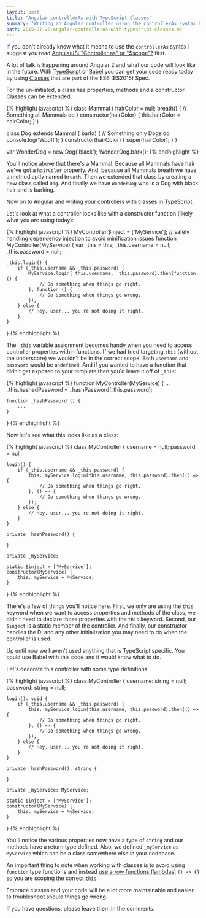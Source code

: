 ```yaml
---
layout: post
title: "Angular controllerAs with TypeScript Classes"
summary: "Writing an Angular controller using the controllerAs syntax has helped improve our code and nearly eliminate the need to inject $scope. This post will go over writing your controllers as classes in TypeScript to take that concept to the next level."
path: 2015-07-26-angular-controlleras-with-typescript-classes.md
---
```


If you don't already know what it means to use the `controllerAs` syntax I suggest you read [AngularJS: "Controller as" or "$scope"?](http://codetunnel.io/angularjs-controller-as-or-scope/) first.

A lot of talk is happening around Angular 2 and what our code will look like in the future. With [TypeScript](http://www.typescriptlang.org/) or [Babel](https://babeljs.io/) you can get your code ready today by using [Classes](https://developer.mozilla.org/en-US/docs/Web/JavaScript/Reference/Classes) that are part of the ES6 (ES2015) Spec.

For the un-initiated, a class has properties, methods and a constructor. Classes can be extended.

{% highlight javascript %}
class Mammal {
	hairColor = null;
	breath() {
		// Something all Mammals do
	}
	constructor(hairColor) {
		this.hairColor = hairColor;
	}
}

class Dog extends Mammal {
	bark() {
		// Something only Dogs do
		console.log('Woof!');
	}
	constructor(hairColor) {
		super(hairColor);
	}
}

var WonderDog = new Dog('black');
WonderDog.bark();
{% endhighlight %}

You'll notice above that there's a Mammal. Because all Mammals have hair we've got a `hairColor` property. And, because all Mammals breath we have a method aptly named `breath`. Then we extended that class by creating a new class called `Dog`. And finally we have `WonderDog` who is a Dog with black hair and is barking.

Now on to Angular and writing your controllers with classes in TypeScript.

Let's look at what a controller looks like with a constructor function (likely what you are using today):

{% highlight javascript %}
MyController.$inject = ['MyService']; // safely handling dependency injection to avoid minification issues
function MyController(MyService) {
	var _this = this;
	_this.username = null;
	_this.password = null;
	
	_this.login() {
		if (_this.username && _this.password) {
			MyService.login(_this.username, _this.password).then(function () {
				// Do something when things go right.
			}, function () {
				// Do something when things go wrong.
			});
		} else {
			// Hey, user... you're not doing it right.
		}
	}
}
{% endhighlight %}

The `_this` variable assignment becomes handy when you need to access controller properties within functions. If we had tried targeting `this` (without the underscore) we wouldn't be in the correct scope. Both `username` and `password` would be `undefined`. And if you wanted to have a function that didn't get exposed to your template then you'd leave it off of `_this`:

{% highlight javascript %}
function MyController(MyService) {
	...
	_this.hashedPassword = _hashPassword(_this.password);
	
	function _hashPassword () {
		...
	}
}
{% endhighlight %}

Now let's see what this looks like as a class:

{% highlight javascript %}
class MyController {
	username = null;
	password = null;
	
	login() {
		if (_this.username && _this.password) {
			this._myService.login(this.username, this.password).then(() => {
				// Do something when things go right.
			}, () => {
				// Do something when things go wrong.
			});
		} else {
			// Hey, user... you're not doing it right.
		}
	}
	
	private _hashPassword() {
		
	}
	
	private _myService;
	
	static $inject = ['MyService'];
	constructor(MyService) {
		this._myService = MyService;
	}
}
{% endhighlight %}

There's a few of things you'll notice here. First, we only are using the `this` keyword when we want to access properties and methods of the class, we didn't need to declare those properties with the `this` keyword. Second, our `$inject` is a static member of the controller. And finally, our constructor handles the DI and any other initialization you may need to do when the controller is used.

Up until now we haven't used anything that is TypeScript specific. You could use Babel with this code and it would know what to do.

Let's decorate this controller with some type definitions.

{% highlight javascript %}
class MyController {
	username: string = null;
	password: string = null;
	
	login(): void {
		if (_this.username && _this.password) {
			this._myService.login(this.username, this.password).then(() => {
				// Do something when things go right.
			}, () => {
				// Do something when things go wrong.
			});
		} else {
			// Hey, user... you're not doing it right.
		}
	}
	
	private _hashPassword(): string {
		
	}
	
	private _myService: MyService;
	
	static $inject = ['MyService'];
	constructor(MyService) {
		this._myService = MyService;
	}
}
{% endhighlight %}

You'll notice the various properties now have a type of `string` and our methods have a return type defined. Also, we defined `_myService` as `MyService` which can be a class somewhere else in your codebase.

An important thing to note when working with classes is to avoid using `function` type functions and instead [use arrow functions (lambdas)](https://developer.mozilla.org/en-US/docs/Web/JavaScript/Reference/Functions/Arrow_functions) `() => {}` so you are scoping the correct `this`.

Embrace classes and your code will be a lot more maintainable and easier to troubleshoot should things go wrong.

If you have questions, please leave them in the comments.